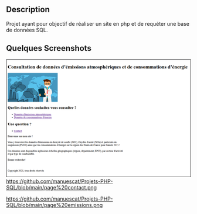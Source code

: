 ## Description
Projet ayant pour objectif de réaliser un site en php et de requéter une base de données SQL.

## Quelques Screenshots

![](https://github.com/manuescat/Projets-PHP-SQL/blob/main/page%20accueil.png)
https://github.com/manuescat/Projets-PHP-SQL/blob/main/page%20contact.png

https://github.com/manuescat/Projets-PHP-SQL/blob/main/page%20emissions.png
